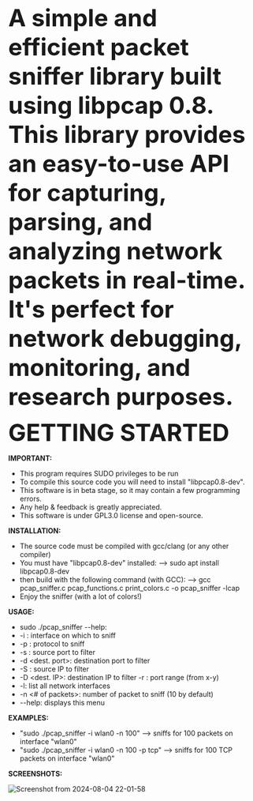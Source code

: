 <font size="+8"><b> A simple and efficient packet sniffer library built using libpcap 0.8.
   This library provides an easy-to-use API for capturing, parsing, and analyzing network packets in real-time.
   It's perfect for network debugging, monitoring, and research purposes. </b></font>

<font size="10"><b>GETTING STARTED</font></b>

<b>IMPORTANT:</b>
  - This program requires SUDO privileges to be run
  - To compile this source code you will need to install "libpcap0.8-dev".
  - This software is in beta stage, so it may contain a few programming errors.
  - Any help & feedback is greatly appreciated.
  - This software is under GPL3.0 license and open-source.
   
<b>INSTALLATION:</b>
  - The source code must be compiled with gcc/clang (or any other compiler)
  - You must have "libpcap0.8-dev" installed:
  --> sudo apt install libpcap0.8-dev
  - then build with the following command (with GCC):
  --> gcc pcap_sniffer.c pcap_functions.c print_colors.c -o pcap_sniffer -lcap
  - Enjoy the sniffer (with a lot of colors!)

<b>USAGE:</b>
  - sudo ./pcap_sniffer --help:
  -  -i <interface>: interface on which to sniff
  -  -p <protocol>: protocol to sniff
  -  -s <source port>: source port to filter
  -  -d <dest. port>: destination port to filter
  -  -S <source IP>: source IP to filter
  -  -D <dest. IP>: destination IP to filter  -r <port range>: port range (from x-y)
  -  -l: list all network interfaces
  -  -n <# of packets>: number of packet to sniff (10 by default)
  -  --help: displays this menu

<b>EXAMPLES:</b>
  - "sudo ./pcap_sniffer -i wlan0 -n 100"         --> sniffs for 100 packets on interface "wlan0"
  - "sudo ./pcap_sniffer -i wlan0 -n 100 -p tcp"  --> sniffs for 100 TCP packets on interface "wlan0"

<b>SCREENSHOTS:</b>

![Screenshot from 2024-08-04 22-01-58](https://github.com/user-attachments/assets/56820d4f-968b-4de5-9dc6-a9c2275fe5f0)
